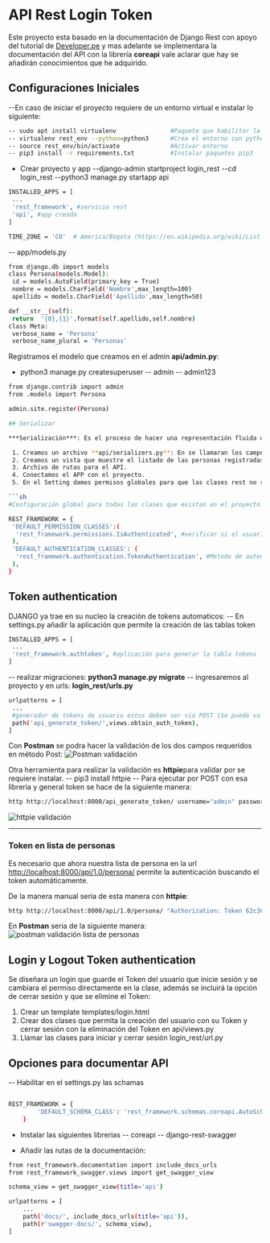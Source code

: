 # API Rest Login Token

Este proyecto esta basado en la documentación de Django Rest con apoyo del tutorial de [Developer.pe](https://www.youtube.com/watch?v=kh4YFQrvVyE&list=PLMbRqrU_kvbRzgD2s7JHvJxGs6FdvFjg9&index=6) y mas adelante se implementara la documentación del API con la librería **coreapi** vale aclarar que hay se añadirán conocimientos que he adquirido.

## Configuraciones Iniciales

--En caso de iniciar el proyecto requiere de un entorno virtual e instalar lo siguiente:

```sh
-- sudo apt install virtualenv               #Paquete que habilitar la creación del entorno
-- virtualenv rest_env --python=python3      #Crea el entorno con python3
-- source rest_env/bin/activate              #Activar entorno
-- pip3 install -r requirements.txt          #Instalar paquetes pip3
```

- Crear proyecto y app
--django-admin startproject login_rest
--cd login_rest
--python3 manage.py startapp api

```sh
INSTALLED_APPS = [
 ...
 'rest_framework', #servicio rest
 'api', #app creada
]

TIME_ZONE = 'CO'  # America/Bogota (https://en.wikipedia.org/wiki/List_of_tz_database_time_zones)
```

-- app/models.py

```sh
from django.db import models
class Persona(models.Model):
 id = models.AutoField(primary_key = True)
 nombre = models.CharField('Nombre',max_length=100)
 apellido = models.CharField('Apellido',max_length=50)

def __str__(self):
 return  '{0},{1}'.format(self.apellido,self.nombre)
class Meta:
 verbose_name = 'Persona'
 verbose_name_plural = 'Personas'
```

Registramos el modelo que creamos en el admin **api/admin.py**:

- python3 manage.py createsuperuser
-- admin
-- admin123

```sh
from django.contrib import admin
from .models import Persona

admin.site.register(Persona)

## Serializar

***Serialización***: Es el proceso de hacer una representación fluida de los datos que podemos transferir a través de la red. ***Deserialización*** es su proceso inverso.

 1. Creamos un archivo **api/serializers.py**: En se llamaran los campos del modelo a serializar con Json.
 2. Creamos un vista que muestre el listado de las personas registradas en la BD.
 3. Archivo de rutas para el API.
 4. Conectamos el APP con el proyecto.
 5. En el Setting damos permisos globales para que las clases rest no sean visualizadas sin primero logearse y por loggin con token

```sh
#Configuración global para todas las clases que existan en el proyecto

REST_FRAMEWORK = {
 'DEFAULT_PERMISSION_CLASSES':(
  'rest_framework.permissions.IsAuthenticated', #verificar si el usuario inicio sesión antes de acceder a una ruta del API
 ),
 'DEFAULT_AUTHENTICATION_CLASSES': (
  'rest_framework.authentication.TokenAuthentication', #Metodo de autenticación por TOKEN
 ),
}
```

## Token authentication

DJANGO ya trae en su nucleo la creación de tokens automaticos:
-- En settings.py añadir la aplicación que permite la creación de las tablas token

```sh
INSTALLED_APPS = [
 ...
 'rest_framework.authtoken', #aplicación para generar la tabla tokens 
]
```

-- realizar migraciones: **python3 manage.py migrate**
-- ingresaremos al proyecto y en urls: **login_rest/urls.py** 

```sh
urlpatterns = [
 ...
 #generador de tokens de usuario estos deben ser via POST (Se puede validar en Postman)
 path('api_generate_token/',views.obtain_auth_token),
]
```

Con **Postman** se podra hacer la validación de los dos campos requeridos en método Post:
![Postman validación](https://lh3.googleusercontent.com/Vm6M3Nd0aXqdGANjlt1jo59QvLfQnaY5lp2w-5uKGot16L3M8TNXpm8Mk3QBI42jtlMEl6Ik0Lro0kNdnShv32QYf51Z9yVnSAlFJRpML1YJQIYncb9SjEComyiqev-v0bC3pNSlrnTX4CC8W-caPtkmRzlS0ogQBSZYzMB5eYXrt_vQq-BmSImJUaM8XhUw-l2LoxMPAonwKltQLYs_XGf23LodK7hJ9ngQscALa8XF6dUyPuMO-bArmyjmNsH_b9Niy86hGGjC6hKbfvejDnpdRkYJ2-bcnrKn5yWEcFIjmRIGIS8H8cx3-22uuPDJAk4c87U7zEtN4bipfiikyV6kFrSv2JD6kyDhxAP4SaL3_h_JRZ0pzmq24gcWF5oDGh5QyHEaEWR_lG354ui4spVG6yTfIWGxerb2MfMBtz87zSzp0010WBiRr2C7f9qJl-hy0O1uSWXIG3WwfFiLPrTT-1VdAWD2pZDhFYPd887RXUO-TyymdizIL6HigM8QOlWbsUTyBjKB6cK3FhZv-Nzbi7O3laVnC_1sSjJB9RVxkHBkFXCel2KT6eLR3m8mOEdQdWhUifieVJ92Tm9XdCv3ebEaiSSOy28fNP3WWY3lhQbHYl5pAfhc14PVBFGlKI844giU_ZcehYv1o8pSPmzUKPGXXvzjexZ2LKRY7xIgZcMQY7Buj4KEStgH0A=w993-h604-no)

Otra herramienta para realizar la validación es **httpie**para validar por se requiere instalar.
-- pip3 install httpie
-- Para ejecutar por POST con esa libreria y general token se hace de la siguiente manera:

```sh
http http://localhost:8000/api_generate_token/ username="admin" password="admin123"
```

![httpie validación](https://lh3.googleusercontent.com/-wdSDq0fDuNh2dndNhVttt2k2JOijo9JU1LmdF0b0wF9ZykVE3xi5k8qbVadOLFQxQWn7SZeO_HsBI42NS0jsEppqfkfXEpXms_veUVeIpUrhBpmfdvwjz8Lm501bZPoB01-OO7HUXAgSeYxalV6UDdR90GFfTr75g5QMsOxwfljxNNKzZxLIV88SvI-MHBby4WJ7XJPJUKlFaspKBSUtWSK0cNWvwZs_Rha1iTjpUaZTQtvx2Oc1fSB7Coqx_kZApDuBpivvTAvUu477OH7R4yn8pnrM18cSJBdMrjW1roORbQBfqTBcaT5MMzBjK4c-RjlrKRBJSn5KG03MQ5sU4G0XeKsMGO86P3WnXOxqM5LnxK_Z3sTTV-9G8mkV_Ahwb5RX0viKAhOADx9Qb2BKcKzv_G5WsxMmxVDXSEmVXZictZNPpcablfjdwYGt1GAxh3VY7SwN2oKaDW-B5QACnFGmxXSiHvJKUuMyDm3QHAw7XaZKVxYgajBiQ0USAILPUojXAp-cuFV4mguBP1kWKg_RZJWtnnCbpFD6ugTgyjyKkGb03UT4eSz4xQYPCxbRWeAHK_Mi2EJ2HGt5Xbf8tCAfb7qT-gn5oSurZTOgKtSsOUnpwVW97l7RUgDXtaQTv0pL8W8QQ4bwqJbfIoXOivZKnJZDnZ_N2-iFmcHudvfPTHrMBSNG3pmyuLc0SvcYeQ9lYf8A1Rw5WRUbsv-H-DST9hicy1tZ6hFsyJbu7RGIRvf-wttbN0=w1174-h250-no)

<hr>

### Token en lista de personas

Es necesario que ahora nuestra lista de persona en la url [http://localhost:8000/api/1.0/persona/](http://localhost:8000/api/1.0/persona/) permite la autenticación buscando el token automáticamente.

De la manera manual seria de esta manera con **httpie**:

```sh
http http://localhost:8000/api/1.0/persona/ "Authorization: Token 62c36405d4927915d24afd1b0baeb1931183b052"
```

En **Postman** seria de la siguiente manera:
![postman validación lista de personas](https://lh3.googleusercontent.com/KIndtpZ-81yiBIf2yKjfkw0KhBo915SooU4D3TrQvY6-E8dou_uXvrrPPAuFbN9Wxpv5VmknghoyGrrktIXO1W7Dl4ltFwo7x7RHqcb3rmWJuXbVDkjB6UwOIZi1Uj-f_6hmWYnwYe8U1Wpw9-bXUXjXGpMe_D0biouX5ZeAM1rrH8khfwYNZAuOHohmkK7nR4J1vE7vD5xmBMkexBIeZc2-Vzxw_CI35ZKvJ7jsx0Qp2BdRw-jHoQgx2o8e23TiS6Ra3gazz5oF4uZXc7UrSMcFHK6egDgY7yhkW2gxfrnBHJfkNtq1GmgFvzMKNOjqLB4td3_megcZE7-AQuiz_kHDTBgRqvbRXC-EiRgfTT6Xr8qCTL5ffGfeWoGzwv3W52zl8Uz15GKVAEeHv4fgcVE_gsBtE00Xv742TZWFH4yfjsBPdLpb_mMwFU6BSgZaHVEgLUNUB14B6fjKeunqNE3NA7W-jUbx1Cb8ds3rpb8EjTtOYmVElsV1ZwfWes5HcKhsktfGNjeigwYK_0bFtV45zXmiopBWa3DOETBQhH7g1SXyoKtKtsw0r8Dj8dURMvxrpZ5HaPqIL1AmOzm9paE6jry2ycqJVDI-gHFlwrfykTrXnGaVEu2J0TSIkrkFFuAHm39IYgNMppHn--BhOi7mGtM5gbM1UhhJqJaPj443MlQfJFcpbDmXae7Yxg=w980-h729-no)

## Login y Logout Token authentication

Se diseñara un login que guarde el Token del usuario que inicie sesión y se cambiara el permiso directamente en la clase, además se incluirá la opción de cerrar sesión y que se elimine el Token:

 1. Crear un template templates/login.html
 2. Crear dos clases que permita la creación del usuario con su Token y cerrar sesión con la eliminación del Token en api/views.py 
 3. Llamar las clases para iniciar y cerrar sesión login_rest/url.py

## Opciones para documentar API

-- Habilitar en el settings.py las schamas

```sh

REST_FRAMEWORK = { 
        'DEFAULT_SCHEMA_CLASS': 'rest_framework.schemas.coreapi.AutoSchema'
    }

```

- Instalar las siguientes librerias
-- coreapi
-- django-rest-swagger

- Añadir las rutas de la documentación:

```sh
from rest_framework.documentation import include_docs_urls
from rest_framework_swagger.views import get_swagger_view

schema_view = get_swagger_view(title='api')

urlpatterns = [
    ...
    path('docs/', include_docs_urls(title='api')),
    path(r'swagger-docs/', schema_view),
]
```
